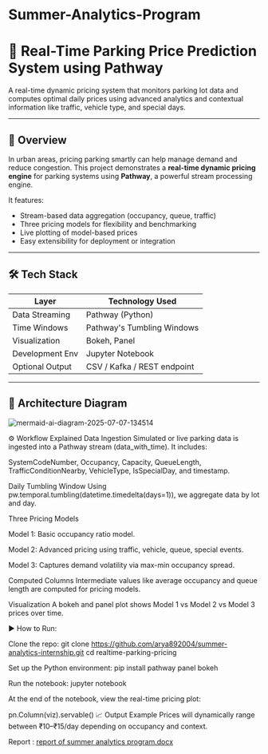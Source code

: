# Summer-Analytics-Program
# 🚗 Real-Time Parking Price Prediction System using Pathway

A real-time dynamic pricing system that monitors parking lot data and computes optimal daily prices using advanced analytics and contextual information like traffic, vehicle type, and special days.

---

## 📌 Overview

In urban areas, pricing parking smartly can help manage demand and reduce congestion. This project demonstrates a **real-time dynamic pricing engine** for parking systems using **Pathway**, a powerful stream processing engine.

It features:
- Stream-based data aggregation (occupancy, queue, traffic)
- Three pricing models for flexibility and benchmarking
- Live plotting of model-based prices
- Easy extensibility for deployment or integration

---

## 🛠️ Tech Stack

| Layer              | Technology Used                |
|-------------------|--------------------------------|
| Data Streaming     | Pathway (Python)               |
| Time Windows       | Pathway's Tumbling Windows     |
| Visualization      | Bokeh, Panel                   |
| Development Env    | Jupyter Notebook               |
| Optional Output    | CSV / Kafka / REST endpoint    |

---

## 🧠 Architecture Diagram

![mermaid-ai-diagram-2025-07-07-134514](https://github.com/user-attachments/assets/c9485932-49b2-4e59-beb2-7c677ff0394b)

⚙️ Workflow Explained
Data Ingestion
Simulated or live parking data is ingested into a Pathway stream (data_with_time). It includes:

SystemCodeNumber, Occupancy, Capacity, QueueLength, TrafficConditionNearby, VehicleType, IsSpecialDay, and timestamp.

Daily Tumbling Window
Using pw.temporal.tumbling(datetime.timedelta(days=1)), we aggregate data by lot and day.

Three Pricing Models

Model 1: Basic occupancy ratio model.

Model 2: Advanced pricing using traffic, vehicle, queue, special events.

Model 3: Captures demand volatility via max-min occupancy spread.

Computed Columns
Intermediate values like average occupancy and queue length are computed for pricing models.

Visualization
A bokeh and panel plot shows Model 1 vs Model 2 vs Model 3 prices over time.

▶️ How to Run:

Clone the repo:
git clone https://github.com/arya892004/summer-analytics-internship.git
cd realtime-parking-pricing

Set up the Python environment:
pip install pathway panel bokeh

Run the notebook:
jupyter notebook

At the end of the notebook, view the real-time pricing plot:

pn.Column(viz).servable()
📈 Output Example
Prices will dynamically range between ₹10–₹15/day depending on occupancy and context.

Report : [report of summer analytics program.docx](https://github.com/user-attachments/files/21104374/report.of.summer.analytics.program.docx)

